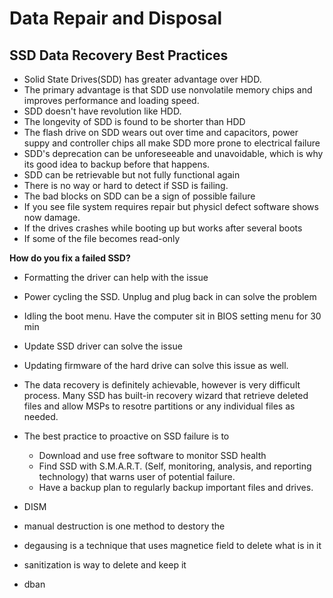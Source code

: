 # Data Repair and Disposal

## SSD Data Recovery Best Practices

- Solid State Drives(SDD) has greater advantage over HDD.
- The primary advantage is that SDD use nonvolatile memory chips and improves performance and loading speed.
- SDD doesn't have revolution like HDD.
- The longevity of SDD is found to be shorter than HDD
- The flash drive on SDD wears out over time and capacitors, power suppy and controller chips all make SDD more prone to electrical failure
- SDD's deprecation can be unforeseeable and unavoidable, which is why its good idea to backup before that happens.
- SDD can be retrievable but not fully functional again
- There is no way or hard to detect if SSD is failing. 
- The bad blocks on SDD can be a sign of possible failure
- If you see file system requires repair but physicl defect software shows now damage.
- If the drives crashes while booting up but works after several boots
- If some of the file becomes read-only

**How do you fix a failed SSD?**
- Formatting the driver can help with the issue
- Power cycling the SSD. Unplug and plug back in can solve the problem
- Idling the boot menu. Have the computer sit in BIOS setting menu for 30 min
- Update SSD driver can solve the issue
- Updating firmware of the hard drive can solve this issue as well.

- The data recovery is definitely achievable, however is very difficult process. Many SSD has built-in recovery wizard that retrieve deleted files and allow MSPs to resotre partitions or any individual files as needed.
- The best practice to proactive on SSD failure is to
    - Download and use free software to monitor SSD health
    - Find SSD with S.M.A.R.T. (Self, monitoring, analysis, and reporting technology) that warns user of potential failure.
    - Have a backup plan to regularly backup important files and drives.

- DISM

- manual destruction is one method to destory the
- degausing is a technique that uses magnetice field to delete what is in it
- sanitization is way to delete and keep it
- dban 